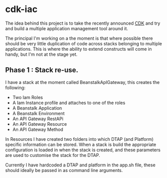 # cdk-iac

The idea behind this project is to take the recently announced [CDK](https://awslabs.github.io/aws-cdk/index.html)
and try and build a multiple application management tool around it.

The principal I'm working on a the moment is that where possible there should be very little duplication of code across
stacks belonging to multiple applications. This is where the ability to extend constructs will come in handy, but I'm
not at the stage yet.

## Phase 1 : Stack re-use.
I have a stack at the moment called BeanstalkApIGateway, this creates the following:
* Two Iam Roles
* A Iam Instance profile and attaches to one of the roles
* A Beanstalk Application
* A Beanstalk Environment
* An API Gateway RestAPi
* An API Gateway Resource
* An API Gateway Method

In Resources I have created two folders into which DTAP (and Platform) specific information can be stored. When a stack
is build the appropriate configuration is loaded in when the stack is created, and these parameters are used to customise
the stack for the DTAP.

Currently I have hardcoded a DTAP and platform in the app.sh file, these should ideally be passed in as command line
arguments.

